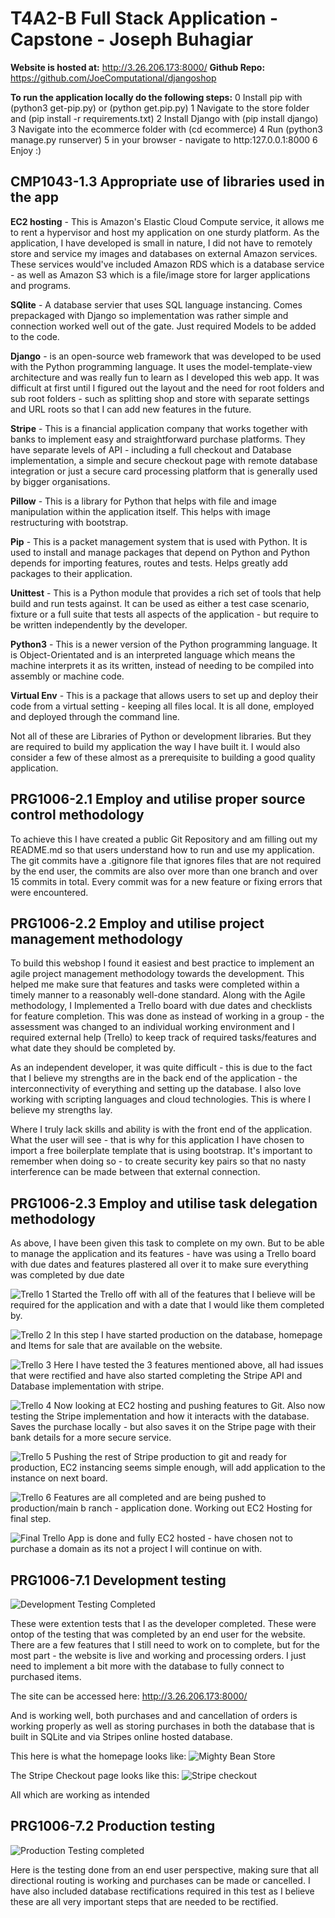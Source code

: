 # T4A2-B Full Stack Application - Capstone - Joseph Buhagiar

**Website is hosted at:** http://3.26.206.173:8000/
**Github Repo:** https://github.com/JoeComputational/djangoshop

**To run the application locally do the following steps:**
0 Install pip with (python3 get-pip.py) or (python get.pip.py)
1 Navigate to the store folder and (pip install -r requirements.txt)
2 Install Django with (pip install django)
3 Navigate into the ecommerce folder with (cd ecommerce)
4 Run (python3 manage.py runserver)
5 in your browser - navigate to http:127.0.0.1:8000
6 Enjoy :)



## CMP1043-1.3 Appropriate use of libraries used in the app
**EC2 hosting** - This is Amazon's Elastic Cloud Compute service, it allows me to rent a hypervisor and host my application on one sturdy platform. As the application, I have developed is small in nature, I did not have to remotely store and service my images and databases on external Amazon services. These services would've included Amazon RDS which is a database service - as well as Amazon S3 which is a file/image store for larger applications and programs.

**SQlite** - A database servier that uses SQL language instancing. Comes prepackaged with Django so implementation was rather simple and connection worked well out of the gate. Just required Models to be added to the code.

**Django** - is an open-source web framework that was developed to be used with the Python programming language. It uses the model-template-view architecture and was really fun to learn as I developed this web app. It was difficult at first until I figured out the layout and the need for root folders and sub root folders - such as splitting shop and store with separate settings and URL roots so that I can add new features in the future.

**Stripe** - This is a financial application company that works together with banks to implement easy and straightforward purchase platforms. They have separate levels of API - including a full checkout and Database implementation, a simple and secure checkout page with remote database integration or just a secure card processing platform that is generally used by bigger organisations.

**Pillow** - This is a library for Python that helps with file and image manipulation within the application itself. This helps with image restructuring with bootstrap.

**Pip** - This is a packet management system that is used with Python. It is used to install and manage packages that depend on Python and Python depends for importing features, routes and tests. Helps greatly add packages to their application.

**Unittest** - This is a Python module that provides a rich set of tools that help build and run tests against. It can be used as either a test case scenario, fixture or a full suite that tests all aspects of the application - but require to be written independently by the developer.

**Python3** - This is a newer version of the Python programming language. It is Object-Orientated and is an interpreted language which means the machine interprets it as its written, instead of needing to be compiled into assembly or machine code.

**Virtual Env** - This is a package that allows users to set up and deploy their code from a virtual setting - keeping all files local. It is all done, employed and deployed through the command line.

Not all of these are Libraries of Python or development libraries. But they are required to build my application the way I have built it. I would also consider a few of these almost as a prerequisite to building a good quality application.

## PRG1006-2.1 Employ and utilise proper source control methodology
To achieve this I have created a public Git Repository and am filling out my README.md so that users understand how to run and use my application. The git commits have a .gitignore file that ignores files that are not required by the end user, the commits are also over more than one branch and over 15 commits in total. Every commit was for a new feature or fixing errors that were encountered.

## PRG1006-2.2 Employ and utilise project management methodology

To build this webshop I found it easiest and best practice to implement an agile project management methodology towards the development. This helped me make sure that features and tasks were completed within a timely manner to a reasonably well-done standard. Along with the Agile methodology, I Implemented a Trello board with due dates and checklists for feature completion. This was done as instead of working in a group - the assessment was changed to an individual working environment and I required external help (Trello) to keep track of required tasks/features and what date they should be completed by. 

As an independent developer, it was quite difficult - this is due to the fact that I believe my strengths are in the back end of the application - the interconnectivity of everything and setting up the database. I also love working with scripting languages and cloud technologies. This is where I believe my strengths lay.

Where I truly lack skills and ability is with the front end of the application. What the user will see - that is why for this application I have chosen to import a free boilerplate template that is using bootstrap. It's important to remember when doing so - to create security key pairs so that no nasty interference can be made between that external connection.

## PRG1006-2.3 Employ and utilise task delegation methodology

As above, I have been given this task to complete on my own. But to be able to manage the application and its features - have was using a Trello board with due dates and features plastered all over it to make sure everything was completed by due date

![Trello 1](https://i.ibb.co/sC3gLHb/Trella1.png)
Started the Trello off with all of the features that I believe will be required for the application and with a date that I would like them completed by.


![Trello 2](https://i.ibb.co/mFSJycY/trella2.png)
In this step I have started production on the database, homepage and Items for sale that are available on the website.

![Trello 3](https://i.ibb.co/TgrCQSh/trella3.png)
Here I have tested the 3 features mentioned above, all had issues that were rectified and have also started completing the Stripe API and Database implementation with stripe.

![Trello 4](https://i.ibb.co/4ZktN0q/trella-4.png)
Now looking at EC2 hosting and pushing features to Git. Also now testing the Stripe implementation and how it interacts with the database. Saves the purchase locally - but also saves it on the Stripe page with their bank details for a more secure service.

![Trello 5](https://i.ibb.co/YRpdhFw/trella5.png)
Pushing the rest of Stripe production to git and ready for production, EC2 instancing seems simple enough, will add application to the instance on next board.

![Trello 6](https://i.ibb.co/2gyXLCP/Trella6.png)
Features are all completed and are being pushed to production/main b ranch - application done. Working out EC2 Hosting for final step.

![Final Trello](https://i.ibb.co/k6qyWFD/trella7.png)
App is done and fully EC2 hosted - have chosen not to purchase a domain as its not a project I will continue on with.
## PRG1006-7.1 Development testing
![Development Testing Completed](https://i.ibb.co/2FBSCvg/Manual-Developer-Tests.png%20)

These were extention tests that I as the developer completed. These were ontop of the testing that was completed by an end user for the website. There are a few features that I still need to work on to complete, but for the most part - the website is live and working and processing orders. I just need to implement a bit more with the database to fully connect to purchased items.

The site can be accessed here: http://3.26.206.173:8000/

And is working well, both purchases and and cancellation of orders is working properly as well as storing purchases in both the database that is built in SQLite and via Stripes online hosted database.

This here is what the homepage looks like:
![Mighty Bean Store](https://i.ibb.co/yfky8J8/beans.png)


The Stripe Checkout page looks like this:
![Stripe checkout](https://i.ibb.co/tX3HGt0/stripe.png)

All which are working as intended

## PRG1006-7.2 Production testing
![Production Testing completed](https://i.ibb.co/xM0JtCk/Manual-Production-Testing.png)

Here is the testing done from an end user perspective, making sure that all directional routing is working and purchases can be made or cancelled. I have also included database rectifications required in this test as I believe these are all very important steps that are needed to be rectified.